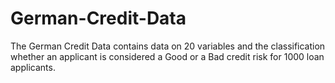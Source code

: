 # German-Credit-Data
The German Credit Data contains data on 20 variables and the classification whether an applicant is considered a Good or a Bad credit risk for 1000 loan applicants.
